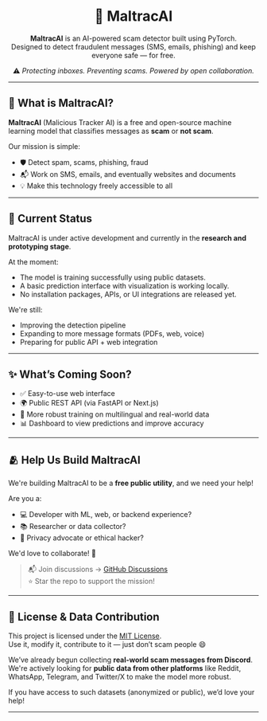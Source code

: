 
<h1 align="center">🚨 MaltracAI</h1>

<p align="center">
  <b>MaltracAI</b> is an AI-powered scam detector built using PyTorch.<br>
  Designed to detect fraudulent messages (SMS, emails, phishing) and keep everyone safe — for free.
</p>

<p align="center">
  ⚠️ <i>Protecting inboxes. Preventing scams. Powered by open collaboration.</i>
</p>

---

## 🧠 What is MaltracAI?

**MaltracAI** (Malicious Tracker AI) is a free and open-source machine learning model that classifies messages as **scam** or **not scam**.

Our mission is simple:
- 🛡️ Detect spam, scams, phishing, fraud  
- 📬 Work on SMS, emails, and eventually websites and documents  
- 💡 Make this technology freely accessible to all

---

## 🚧 Current Status

MaltracAI is under active development and currently in the **research and prototyping stage**.

At the moment:
- The model is training successfully using public datasets.
- A basic prediction interface with visualization is working locally.
- No installation packages, APIs, or UI integrations are released yet.

We're still:
- Improving the detection pipeline
- Expanding to more message formats (PDFs, web, voice)
- Preparing for public API + web integration

---

## ✨ What’s Coming Soon?

- ✅ Easy-to-use web interface  
- 🌍 Public REST API (via FastAPI or Next.js)  
- 🧪 More robust training on multilingual and real-world data  
- 📊 Dashboard to view predictions and improve accuracy  

---

## 🫂 Help Us Build MaltracAI

We're building MaltracAI to be a **free public utility**, and we need your help!

Are you a:
- 💻 Developer with ML, web, or backend experience?
- 📚 Researcher or data collector?
- 🔐 Privacy advocate or ethical hacker?

We'd love to collaborate! 🙌

> 📬 Join discussions → [GitHub Discussions](https://github.com/plagzee/maltracai/discussions)  
> ⭐ Star the repo to support the mission!

---

## 📄 License & Data Contribution

This project is licensed under the [MIT License](LICENSE).  
Use it, modify it, contribute to it — just don’t scam people 😄

We’ve already begun collecting **real-world scam messages from Discord**.  
We're actively looking for **public data from other platforms** like Reddit, WhatsApp, Telegram, and Twitter/X to make the model more robust.

If you have access to such datasets (anonymized or public), we’d love your help!

---

